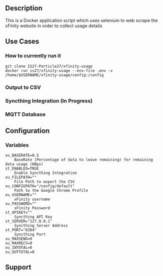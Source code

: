 ## Description
This is a Docker application script which uses selenium to web scrape the xFinity website in order to collect usage details

## Use Cases
### How to currently run it
    git clone IS27-Particle27/xfinity-usage
    docker run is27/xfinity-usage --env-file .env -v /home/$USERNAME/xfinity-usage/config:/config
### Output to CSV
### Syncthing Integration (In Progress)
### MQTT Database

## Configuration
### Variables
    xu_BASERATE=0.5
        BaseRate (Percentage of data to leave remaining) for remaining data usage (KBps)
    st_ENABLED=TRUE
        Enable Syncthing Integration
    xu_FILEPATH=""
        File Path to export the CSV
    xu_CONFIGPATH="/config/default"
        Path to the Google Chrome Profile
    xu_USERNAME=""
        xFinity username
    xu_PASSWORD=""
        xFinity Password
    st_APIKEY=""
        Syncthing API Key
    st_SERVER="127.0.0.1"
        Syncthing Server Address
    st_PORT="8384"
        Syncthing Port
    xu_MAXSEND=0
    xu_MAXRECV=0
    xu_INTOTAL=0
    xu_OUTTOTAL=0

## Support

